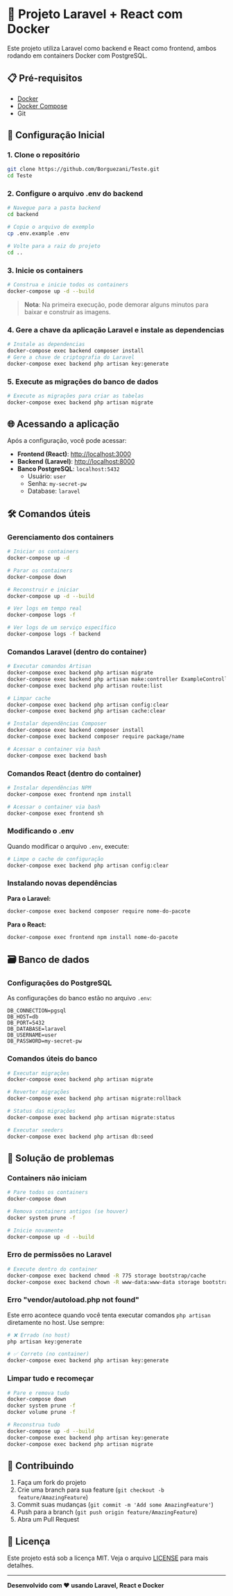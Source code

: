 # 🚀 Projeto Laravel + React com Docker

Este projeto utiliza Laravel como backend e React como frontend, ambos rodando em containers Docker com PostgreSQL.

## 📋 Pré-requisitos

- [Docker](https://docs.docker.com/get-docker/)
- [Docker Compose](https://docs.docker.com/compose/install/)
- Git

## 🔧 Configuração Inicial

### 1. Clone o repositório

```bash
git clone https://github.com/Borguezani/Teste.git
cd Teste
```

### 2. Configure o arquivo .env do backend

```bash
# Navegue para a pasta backend
cd backend

# Copie o arquivo de exemplo
cp .env.example .env

# Volte para a raiz do projeto
cd ..
```

### 3. Inicie os containers

```bash
# Construa e inicie todos os containers
docker-compose up -d --build
```

> **Nota**: Na primeira execução, pode demorar alguns minutos para baixar e construir as imagens.

### 4. Gere a chave da aplicação Laravel e instale as dependencias

```bash
# Instale as dependencias
docker-compose exec backend composer install
# Gere a chave de criptografia do Laravel
docker-compose exec backend php artisan key:generate
```

### 5. Execute as migrações do banco de dados

```bash
# Execute as migrações para criar as tabelas
docker-compose exec backend php artisan migrate
```

## 🌐 Acessando a aplicação

Após a configuração, você pode acessar:

- **Frontend (React)**: [http://localhost:3000](http://localhost:3000)
- **Backend (Laravel)**: [http://localhost:8000](http://localhost:8000)
- **Banco PostgreSQL**: `localhost:5432`
  - Usuário: `user`
  - Senha: `my-secret-pw`
  - Database: `laravel`

## 🛠️ Comandos úteis

### Gerenciamento dos containers

```bash
# Iniciar os containers
docker-compose up -d

# Parar os containers
docker-compose down

# Reconstruir e iniciar
docker-compose up -d --build

# Ver logs em tempo real
docker-compose logs -f

# Ver logs de um serviço específico
docker-compose logs -f backend
```

### Comandos Laravel (dentro do container)

```bash
# Executar comandos Artisan
docker-compose exec backend php artisan migrate
docker-compose exec backend php artisan make:controller ExampleController
docker-compose exec backend php artisan route:list

# Limpar cache
docker-compose exec backend php artisan config:clear
docker-compose exec backend php artisan cache:clear

# Instalar dependências Composer
docker-compose exec backend composer install
docker-compose exec backend composer require package/name

# Acessar o container via bash
docker-compose exec backend bash
```

### Comandos React (dentro do container)

```bash
# Instalar dependências NPM
docker-compose exec frontend npm install

# Acessar o container via bash
docker-compose exec frontend sh
```

### Modificando o .env

Quando modificar o arquivo `.env`, execute:

```bash
# Limpe o cache de configuração
docker-compose exec backend php artisan config:clear
```

### Instalando novas dependências

**Para o Laravel:**
```bash
docker-compose exec backend composer require nome-do-pacote
```

**Para o React:**
```bash
docker-compose exec frontend npm install nome-do-pacote
```

## 🗃️ Banco de dados

### Configurações do PostgreSQL

As configurações do banco estão no arquivo `.env`:

```env
DB_CONNECTION=pgsql
DB_HOST=db
DB_PORT=5432
DB_DATABASE=laravel
DB_USERNAME=user
DB_PASSWORD=my-secret-pw
```

### Comandos úteis do banco

```bash
# Executar migrações
docker-compose exec backend php artisan migrate

# Reverter migrações
docker-compose exec backend php artisan migrate:rollback

# Status das migrações
docker-compose exec backend php artisan migrate:status

# Executar seeders
docker-compose exec backend php artisan db:seed
```

## 🚨 Solução de problemas

### Containers não iniciam

```bash
# Pare todos os containers
docker-compose down

# Remova containers antigos (se houver)
docker system prune -f

# Inicie novamente
docker-compose up -d --build
```

### Erro de permissões no Laravel

```bash
# Execute dentro do container
docker-compose exec backend chmod -R 775 storage bootstrap/cache
docker-compose exec backend chown -R www-data:www-data storage bootstrap/cache
```

### Erro "vendor/autoload.php not found"

Este erro acontece quando você tenta executar comandos `php artisan` diretamente no host. Use sempre:

```bash
# ❌ Errado (no host)
php artisan key:generate

# ✅ Correto (no container)
docker-compose exec backend php artisan key:generate
```

### Limpar tudo e recomeçar

```bash
# Pare e remova tudo
docker-compose down
docker system prune -f
docker volume prune -f

# Reconstrua tudo
docker-compose up -d --build
docker-compose exec backend php artisan key:generate
docker-compose exec backend php artisan migrate
```

## 🤝 Contribuindo

1. Faça um fork do projeto
2. Crie uma branch para sua feature (`git checkout -b feature/AmazingFeature`)
3. Commit suas mudanças (`git commit -m 'Add some AmazingFeature'`)
4. Push para a branch (`git push origin feature/AmazingFeature`)
5. Abra um Pull Request

## 📝 Licença

Este projeto está sob a licença MIT. Veja o arquivo [LICENSE](LICENSE) para mais detalhes.

---

**Desenvolvido com ❤️ usando Laravel, React e Docker**
